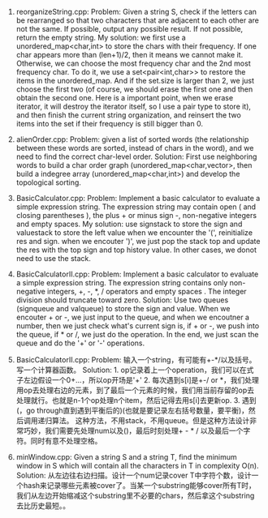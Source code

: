 1. reorganizeString.cpp: Problem: Given a string S, check if the letters can be rearranged so that two characters that are adjacent to 
each other are not the same. If possible, output any possible result.  If not possible, return the empty string.
My solution: we first use a unordered_map<char,int> to store the chars with their frequency. If one char appears more than (len+1)/2, then it
means we cannot make it. Otherwise, we can choose the most frequency char and the 2nd most frequency char. To do it, we use a set<pair<int,char>>
to restore the items in the unordered_map. And if the set.size is larger than 2, we just choose the first two (of course, we should erase the
first one and then obtain the second one. Here is a important point, when we erase iterator, it will destroy the iterator itself, so I use
a pair type to store it), and then finish the current string organization, and reinsert the two items into the set if their frequency is still 
bigger than 0.

2. alienOrder.cpp: 
Problem: given a list of sorted words (the relationship between these words are sorted, instead of chars in the word), and we need to find the correct char-level order.
Solution: First use neighboring words to build a char order graph (unordered_map<char,vector<char>>, then build a indegree array (unordered_map<char,int>) and develop the topological sorting.
  
3. BasicCalculator.cpp: Problem: Implement a basic calculator to evaluate a simple expression string. The expression string may contain open ( and closing parentheses ), the plus + or minus sign -, non-negative integers and empty spaces.
My solution: use signstack to store the sign and valuestack to store the left value when we encounter the '(', reinitialize res and sign. when we encouter ')', we just pop the stack top and update the res with the top sign and top history value. In other cases, we donot need to use the stack.

4. BasicCalculatorII.cpp: 
Problem: Implement a basic calculator to evaluate a simple expression string. The expression string contains only non-negative integers, +, -, \*, \/ operators and empty spaces . The integer division should truncate toward zero.
Solution: Use two queues (signqueue and valqueue) to store the sign and value. When we encouter + or -, we just input to the queue, and when we encoutner a number, then we just check what's current sign is, if + or -, we push into the queue, if * or /, we just do the operation. In the end, we just scan the queue and do the '+' or '-' operations. 

5. BasicCalculatorII.cpp: 
Problem: 输入一个string，有可能有+-\*/以及括号。写一个计算器函数。
Solution: 1. op记录着上一个operation，我们可以在式子左边假设一个0+...，所以op开场是'+'
          2. 每次遇到s[i]是+-/ or \*，我们处理用op去处理右边的元素，到了最后一个元素的时候，我们用当前存留的op去处理就行。也就是n-1个op处理n个item，然后记得去用s[i]去更新op.
        3. 遇到(，go through直到遇到平衡后的)(也就是要记录左右括号数量，要平衡)，然后调用递归算法。
        这种方法，不用stack，不用queue。但是这种方法设计非常巧妙，我们需要先处理num以及()，最后时刻处理+ - \* / 以及最后一个字符。同时有意不处理空格。
        
6. minWindow.cpp: Given a string S and a string T, find the minimum window in S which will contain all the characters in T in complexity O(n).
Solution: 从左边往右边扫描。设计一个num记录cover T中字符个数，设计一个hash来记录哪些元素被cover了。当某一个substring能够cover所有T时，我们从左边开始缩减这个substring里不必要的chars，然后拿这个substring去比历史最短。。
